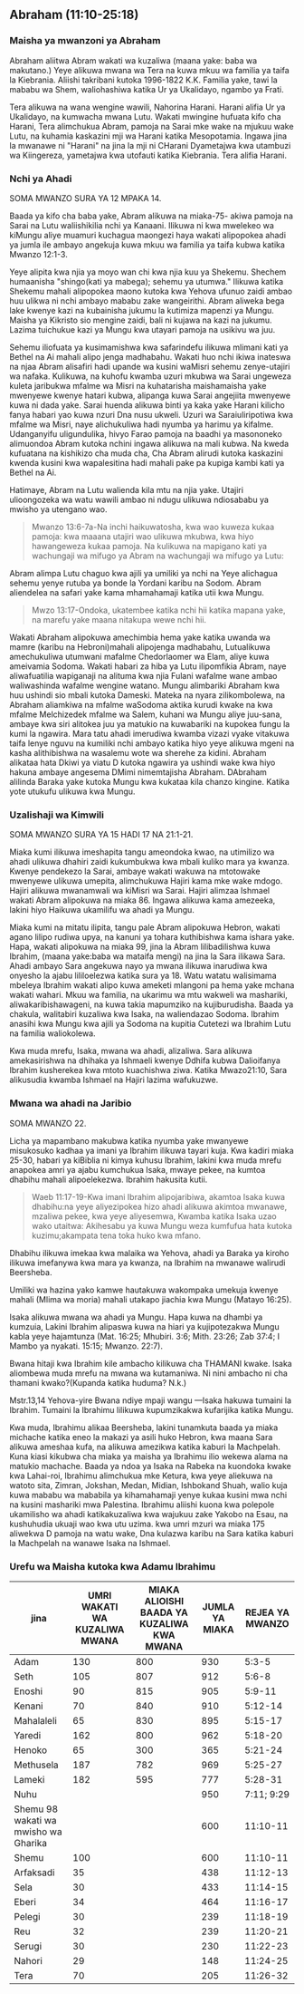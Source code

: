 ## Abraham (11:10-25:18)

### Maisha ya mwanzoni ya Abraham

Abraham aliitwa Abram wakati wa kuzaliwa (maana yake: baba wa makutano.) Yeye alikuwa mwana wa Tera na kuwa mkuu wa familia ya taifa la Kiebrania. Aliishi takribani kutoka 1996-1822 K.K. Familia yake, tawi la mababu wa Shem, waliohashiwa katika Ur ya Ukalidayo, ngambo ya Frati.

Tera alikuwa na wana wengine wawili, Nahorina Harani. Harani alifia Ur ya Ukalidayo, na kumwacha mwana Lutu. Wakati mwingine hufuata kifo cha Harani, Tera alimchukua Abram, pamoja na Sarai mke wake na mjukuu wake Lutu, na kuhamia kaskazini mji wa Harani katika Mesopotamia. Ingawa jina la mwanawe ni "Harani" na jina la mji ni CHarani Dyametajwa kwa utambuzi wa Kiingereza, yametajwa kwa utofauti katika Kiebrania. Tera alifia Harani.

### Nchi ya Ahadi

SOMA MWANZO SURA YA 12 MPAKA 14.

Baada ya kifo cha baba yake, Abram alikuwa na miaka-75- akiwa pamoja na Sarai na Lutu waliishikilia nchi ya Kanaani. Ilikuwa ni kwa mwelekeo wa kiMungu aliye muamuri kuchagua maongezi haya wakati alipopokea ahadi ya jumla ile ambayo angekuja kuwa mkuu wa familia ya taifa kubwa katika Mwanzo 12:1-3.

Yeye alipita kwa njia ya moyo wan chi kwa njia kuu ya Shekemu. Shechem humaanisha "shingo(kati ya mabega); sehemu ya utumwa." Ilikuwa katika Shekemu mahali alipopokea maono kutoka kwa Yehova ufunuo zaidi ambao huu ulikwa ni nchi ambayo mababu zake wangeirithi. Abram aliweka bega lake kwenye kazi na kubainisha jukumu la kutimiza mapenzi ya Mungu. Maisha ya Kikristo sio mengine zaidi, bali ni kujawa na kazi na jukumu. Lazima tuichukue kazi ya Mungu kwa utayari pamoja na usikivu wa juu.

Sehemu iliofuata ya kusimamishwa kwa safarindefu ilikuwa mlimani kati ya Bethel na Ai mahali alipo jenga madhabahu. Wakati huo nchi ikiwa inateswa na njaa Abram alisafiri hadi upande wa kusini waMisri sehemu zenye-utajiri wa nafaka. Kulikuwa, na kuhofu kwamba uzuri mkubwa wa Sarai ungeweza kuleta jaribukwa mfalme wa Misri na kuhatarisha maishamaisha yake mwenyewe kwenye hatari kubwa, alipanga kuwa Sarai angejiita mwenyewe kuwa ni dada yake. Sarai huenda alikuwa binti ya kaka yake Harani kilicho fanya habari yao kuwa nzuri Dna nusu ukweli. Uzuri wa Saraiuliripotiwa kwa mfalme wa Misri, naye alichukuliwa hadi nyumba ya harimu ya kifalme. Udanganyifu uligundulika, hivyo Farao pamoja na baadhi ya masononeko alimuondoa Abram kutoka nchini ingawa alikuwa na mali kubwa. Na kweda kufuatana na kishikizo cha muda cha, Cha Abram alirudi kutoka kaskazini kwenda kusini kwa wapalesitina hadi mahali pake pa kupiga kambi kati ya Bethel na Ai.

Hatimaye, Abram na Lutu walienda kila mtu na njia yake. Utajiri ulioongozeka wa watu wawili ambao ni ndugu ulikuwa ndiosababu ya mwisho ya utengano wao.

> Mwanzo 13:6-7a-Na inchi haikuwatosha, kwa wao kuweza kukaa pamoja: kwa maaana utajiri wao ulikuwa mkubwa, kwa hiyo hawangeweza kukaa pamoja. Na kulikuwa na mapigano kati ya wachungaji wa mifugo ya Abram na wachungaji wa mifugo ya Lutu:

Abram alimpa Lutu chaguo kwa ajili ya umiliki ya nchi na Yeye alichagua sehemu yenye rutuba ya bonde la Yordani karibu na Sodom. Abram aliendelea na safari yake kama mhamahamaji katika utii kwa Mungu.

> Mwzo 13:17-Ondoka, ukatembee katika nchi hii katika mapana yake, na marefu yake maana nitakupa wewe nchi hii.

Wakati Abraham alipokuwa amechimbia hema yake katika uwanda wa mamre (karibu na Hebroni)mahali alipojenga madhabahu, Lutualikuwa amechukuliwa utumwani mafalme Chedorlaomer wa Elam, aliye kuwa ameivamia Sodoma. Wakati habari za hiba ya Lutu ilipomfikia Abram, naye aliwafuatilia wapiganaji na alituma kwa njia Fulani wafalme wane ambao waliwashinda wafalme wengine watano. Mungu alimbariki Abraham kwa huu ushindi sio mbali kutoka Dameski. Mateka na nyara zilikombolewa, na Abraham aliamkiwa na mfalme waSodoma aktika kurudi kwake na kwa mfalme Melchizedek mfalme wa Salem, kuhani wa Mungu aliye juu-sana, ambaye kwa siri alitokea juu ya matukio na kuwabariki na kupokea fungu la kumi la ngawira. Mara tatu ahadi imerudiwa kwamba vizazi vyake vitakuwa taifa lenye nguvu na kumiliki nchi ambayo katika hiyo yeye alikuwa mgeni na kasha alithibishwa na wasalemu wote wa sherehe za kidini. Abraham alikataa hata Dkiwi ya viatu D kutoka ngawira ya ushindi wake kwa hiyo hakuna ambaye angesema DMimi nimemtajisha Abraham. DAbraham alilinda Baraka yake kutoka Mungu kwa kukataa kila chanzo kingine. Katika yote utukufu ulikuwa kwa Mungu.

### Uzalishaji wa Kimwili

SOMA MWANZO SURA YA 15 HADI 17 NA 21:1-21.

Miaka kumi ilikuwa imeshapita tangu ameondoka kwao, na utimilizo wa ahadi ulikuwa dhahiri zaidi kukumbukwa kwa mbali kuliko mara ya kwanza. Kwenye pendekezo la Sarai, ambaye wakati wakuwa na mtotowake mwenyewe ulikuwa umepita, alimchukuwa Hajiri kama mke wake mdogo. Hajiri alikuwa mwanamwali wa kiMisri wa Sarai. Hajiri alimzaa Ishmael wakati Abram alipokuwa na miaka 86. Ingawa alikuwa kama amezeeka, lakini hiyo Haikuwa ukamilifu wa ahadi ya Mungu.

Miaka kumi na mitatu ilipita, tangu pale Abram alipokuwa Hebron, wakati agano lilipo rudiwa upya, na kanuni ya tohara kuthibishwa kama ishara yake. Hapa, wakati alipokuwa na miaka 99, jina la Abram lilibadilishwa kuwa Ibrahim, (maana yake:baba wa mataifa mengi) na jina la Sara ilikawa Sara. Ahadi ambayo Sara angekuwa nayo ya mwana ilikuwa inarudiwa kwa onyesho la ajabu lililoelezwa katika sura ya 18. Watu watatu walisimama mbeleya Ibrahim wakati alipo kuwa ameketi mlangoni pa hema yake mchana wakati wahari. Mkuu wa familia, na ukarimu wa mtu wakweli wa mashariki, aliwakaribishawageni, na kuwa takia mapumziko na kujiburudisha. Baada ya chakula, walitabiri kuzaliwa kwa Isaka, na waliendazao Sodoma. Ibrahim anasihi kwa Mungu kwa ajili ya Sodoma na kupitia Cutetezi wa Ibrahim Lutu na familia waliokolewa.

Kwa muda mrefu, Isaka, mwana wa ahadi, alizaliwa. Sara alikuwa amekasirishwa na dhihaka ya Ishmaeli kwenye Ddhifa kubwa Dalioifanya Ibrahim kusherekea kwa mtoto kuachishwa ziwa. Katika Mwazo21:10, Sara alikusudia kwamba Ishmael na Hajiri lazima wafukuzwe.

### Mwana wa ahadi na Jaribio

SOMA MWANZO 22.

Licha ya mapambano makubwa katika nyumba yake mwanyewe misukosuko kadhaa ya imani ya Ibrahim ilikuwa tayari kuja. Kwa kadiri miaka 25-30, habari ya kiBiblia ni kimya kuhusu Ibrahim, lakini kwa muda mrefu anapokea amri ya ajabu kumchukua Isaka, mwaye pekee, na kumtoa dhabihu mahali alipoelekezwa. Ibrahim hakusita kutii.

> Waeb 11:17-19-Kwa imani Ibrahim alipojaribiwa, akamtoa Isaka kuwa dhabihu:na yeye aliyezipokea hizo ahadi alikuwa akimtoa mwanawe, mzaliwa pekee, kwa yeye aliyesemwa, Kwamba katika Isaka uzao wako utaitwa: Akihesabu ya kuwa Mungu weza kumfufua hata kutoka kuzimu;akampata tena toka huko kwa mfano.

Dhabihu ilikuwa imekaa kwa malaika wa Yehova, ahadi ya Baraka ya kiroho ilikuwa imefanywa kwa mara ya kwanza, na Ibrahim na mwanawe walirudi Beersheba.

Umiliki wa hazina yako kamwe hautakuwa wakompaka umekuja kwenye mahali (Mlima wa moria) mahali utakapo jiachia kwa Mungu (Matayo 16:25).

Isaka alikuwa mwana wa ahadi ya Mungu. Hapa kuwa na dhambi ya kumzuia, Lakini Ibrahim alipaswa kuwa na hiari ya kujipotezakwa Mungu kabla yeye hajamtunza (Mat. 16:25; Mhubiri. 3:6; Mith. 23:26; Zab 37:4; I Mambo ya nyakati. 15:15; Mwanzo. 22:7).

Bwana hitaji kwa Ibrahim kile ambacho kilikuwa cha THAMANI kwake. Isaka aliombewa muda mrefu na mwana wa kutamaniwa. Ni nini ambacho ni cha thamani kwako?(Kupanda katika huduma? N.k.)

Mstr.13,14 Yehova-yire Bwana ndiye mpaji wangu —Isaka hakuwa tumaini la Ibrahim. Tumaini la Ibrahimu lilikuwa kupumzikakwa kufarijika katika Mungu.

Kwa muda, Ibrahimu alikaa Beersheba, lakini tunamkuta baada ya miaka michache katika eneo la makazi ya asili huko Hebron, kwa maana Sara alikuwa ameshaa kufa, na alikuwa amezikwa katika kaburi la Machpelah. Kuna kiasi kikubwa cha miaka ya maisha ya Ibrahimu ilio wekewa alama na matukio machache. Baada ya ndoa ya Isaka na Rabeka na kuondoka kwake kwa Lahai-roi, Ibrahimu alimchukua mke Ketura, kwa yeye aliekuwa na watoto sita, Zimran, Jokshan, Medan, Midian, Ishbokand Shuah, walio kuja kuwa mababu wa mababila ya kihamahamaji yenye kukaa kusini mwa nchi na kusini mashariki mwa Palestina. Ibrahimu aliishi kuona kwa polepole ukamilisho wa ahadi katikakuzaliwa kwa wajukuu zake Yakobo na Esau, na kushuhudia ukuaji wao kwa utu uzima. kwa umri mzuri wa miaka 175 aliwekwa D pamoja na watu wake, Dna kulazwa karibu na Sara katika kaburi la Machpelah na wanawe Isaka na Ishmael.

### Urefu wa Maisha kutoka kwa Adamu Ibrahimu

| jina                                 | UMRI WAKATI WA KUZALIWA MWANA | MIAKA ALIOISHI BAADA YA KUZALIWA KWA MWANA | JUMLA YA MIAKA | REJEA YA MWANZO |
| ------------------------------------ | ----------------------------- | ------------------------------------------ | -------------- | --------------- |
| Adam                                 | 130                           | 800                                        | 930            | 5:3-5           |
| Seth                                 | 105                           | 807                                        | 912            | 5:6-8           |
| Enoshi                               | 90                            | 815                                        | 905            | 5:9-11          |
| Kenani                               | 70                            | 840                                        | 910            | 5:12-14         |
| Mahalaleli                           | 65                            | 830                                        | 895            | 5:15-17         |
| Yaredi                               | 162                           | 800                                        | 962            | 5:18-20         |
| Henoko                               | 65                            | 300                                        | 365            | 5:21-24         |
| Methusela                            | 187                           | 782                                        | 969            | 5:25-27         |
| Lameki                               | 182                           | 595                                        | 777            | 5:28-31         |
| Nuhu                                 |                               |                                            | 950            | 7:11; 9:29      |
| Shemu 98 wakati wa mwisho wa Gharika |                               |                                            | 600            | 11:10-11        |
| Shemu                                | 100                           |                                            | 600            | 11:10-11        |
| Arfaksadi                            | 35                            |                                            | 438            | 11:12-13        |
| Sela                                 | 30                            |                                            | 433            | 11:14-15        |
| Eberi                                | 34                            |                                            | 464            | 11:16-17        |
| Pelegi                               | 30                            |                                            | 239            | 11:18-19        |
| Reu                                  | 32                            |                                            | 239            | 11:20-21        |
| Serugi                               | 30                            |                                            | 230            | 11:22-23        |
| Nahori                               | 29                            |                                            | 148            | 11:24-25        |
| Tera                                 | 70                            |                                            | 205            | 11:26-32        |
